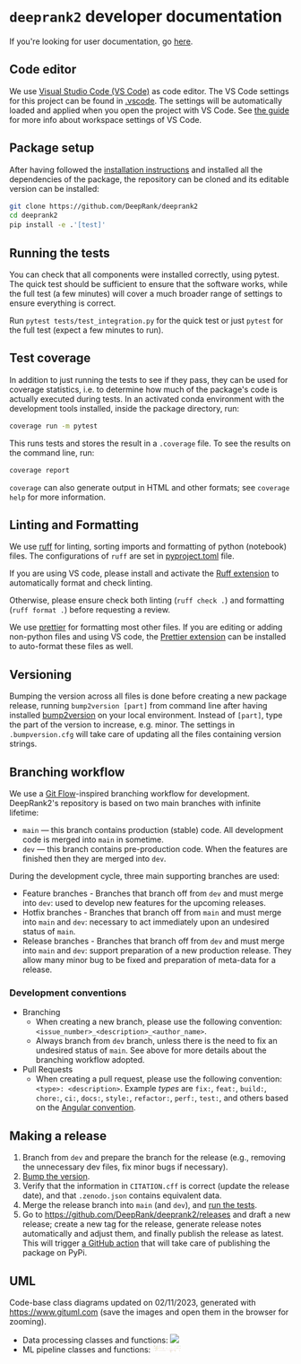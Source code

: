 # `deeprank2` developer documentation

If you're looking for user documentation, go [here](README.md).

## Code editor

We use [Visual Studio Code (VS Code)](https://code.visualstudio.com/) as code editor.
The VS Code settings for this project can be found in [.vscode](.vscode).
The settings will be automatically loaded and applied when you open the project with VS Code.
See [the guide](https://code.visualstudio.com/docs/getstarted/settings) for more info about workspace settings of VS Code.

## Package setup

After having followed the [installation instructions](https://github.com/DeepRank/deeprank2#installation) and installed all the dependencies of the package, the repository can be cloned and its editable version can be installed:

```bash
git clone https://github.com/DeepRank/deeprank2
cd deeprank2
pip install -e .'[test]'
```

## Running the tests

You can check that all components were installed correctly, using pytest.
The quick test should be sufficient to ensure that the software works, while the full test (a few minutes) will cover a much broader range of settings to ensure everything is correct.

Run `pytest tests/test_integration.py` for the quick test or just `pytest` for the full test (expect a few minutes to run).

## Test coverage

In addition to just running the tests to see if they pass, they can be used for coverage statistics, i.e. to determine how much of the package's code is actually executed during tests. In an activated conda environment with the development tools installed, inside the package directory, run:

```bash
coverage run -m pytest
```

This runs tests and stores the result in a `.coverage` file. To see the results on the command line, run:

```bash
coverage report
```

`coverage` can also generate output in HTML and other formats; see `coverage help` for more information.

## Linting and Formatting

We use [ruff](https://docs.astral.sh/ruff/) for linting, sorting imports and formatting of python (notebook) files. The configurations of `ruff` are set in [pyproject.toml](pyproject.toml) file.

If you are using VS code, please install and activate the [Ruff extension](https://marketplace.visualstudio.com/items?itemName=charliermarsh.ruff) to automatically format and check linting.

Otherwise, please ensure check both linting (`ruff check .`) and formatting (`ruff format .`) before requesting a review.

We use [prettier](https://prettier.io/) for formatting most other files. If you are editing or adding non-python files and using VS code, the [Prettier extension](https://marketplace.visualstudio.com/items?itemName=esbenp.prettier-vscode) can be installed to auto-format these files as well.

## Versioning

Bumping the version across all files is done before creating a new package release, running `bump2version [part]` from command line after having installed [bump2version](https://pypi.org/project/bump2version/) on your local environment. Instead of `[part]`, type the part of the version to increase, e.g. minor. The settings in `.bumpversion.cfg` will take care of updating all the files containing version strings.

## Branching workflow

We use a [Git Flow](https://nvie.com/posts/a-successful-git-branching-model/)-inspired branching workflow for development. DeepRank2's repository is based on two main branches with infinite lifetime:

- `main` — this branch contains production (stable) code. All development code is merged into `main` in sometime.
- `dev` — this branch contains pre-production code. When the features are finished then they are merged into `dev`.

During the development cycle, three main supporting branches are used:

- Feature branches - Branches that branch off from `dev` and must merge into `dev`: used to develop new features for the upcoming releases.
- Hotfix branches - Branches that branch off from `main` and must merge into `main` and `dev`: necessary to act immediately upon an undesired status of `main`.
- Release branches - Branches that branch off from `dev` and must merge into `main` and `dev`: support preparation of a new production release. They allow many minor bug to be fixed and preparation of meta-data for a release.

### Development conventions

- Branching
  - When creating a new branch, please use the following convention: `<issue_number>_<description>_<author_name>`.
  - Always branch from `dev` branch, unless there is the need to fix an undesired status of `main`. See above for more details about the branching workflow adopted.
- Pull Requests
  - When creating a pull request, please use the following convention: `<type>: <description>`. Example _types_ are `fix:`, `feat:`, `build:`, `chore:`, `ci:`, `docs:`, `style:`, `refactor:`, `perf:`, `test:`, and others based on the [Angular convention](https://github.com/angular/angular/blob/22b96b9/CONTRIBUTING.md#-commit-message-guidelines).

## Making a release

1. Branch from `dev` and prepare the branch for the release (e.g., removing the unnecessary dev files, fix minor bugs if necessary).
2. [Bump the version](https://github.com/DeepRank/deeprank2/blob/dev/README.dev.md#versioning).
3. Verify that the information in `CITATION.cff` is correct (update the release date), and that `.zenodo.json` contains equivalent data.
4. Merge the release branch into `main` (and `dev`), and [run the tests](https://github.com/DeepRank/deeprank2/blob/dev/README.dev.md#running-the-tests).
5. Go to https://github.com/DeepRank/deeprank2/releases and draft a new release; create a new tag for the release, generate release notes automatically and adjust them, and finally publish the release as latest. This will trigger [a GitHub action](https://github.com/DeepRank/deeprank2/actions/workflows/release.yml) that will take care of publishing the package on PyPi.

## UML

Code-base class diagrams updated on 02/11/2023, generated with https://www.gituml.com (save the images and open them in the browser for zooming).

- Data processing classes and functions: <img src="./tests/utils/uml_data_processing.svg" width="50">
- ML pipeline classes and functions: <img src="./tests/utils/uml_training.svg" width="50">
